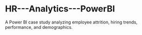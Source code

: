 # HR---Analytics---PowerBI
A Power BI case study analyzing employee attrition, hiring trends, performance, and demographics.
